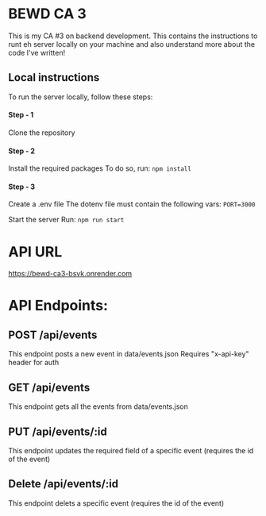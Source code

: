 # BEWD CA 3

This is my CA #3 on backend development. This contains the instructions to runt eh server locally on your machine and also understand more about the code I've written!

## Local instructions

To run the server locally, follow these steps:

#### Step - 1

Clone the repository

#### Step - 2

Install the required packages
To do so, run:
`npm install`

#### Step - 3

Create a .env file
The dotenv file must contain the following vars:
`PORT=3000`

Start the server
Run:
`npm run start`

# API URL

https://bewd-ca3-bsvk.onrender.com

# API Endpoints:

## POST /api/events

This endpoint posts a new event in data/events.json
Requires "x-api-key" header for auth

## GET /api/events

This endpoint gets all the events from data/events.json

## PUT /api/events/:id

This endpoint updates the required field of a specific event (requires the id of the event)

## Delete /api/events/:id

This endpoint delets a specific event (requires the id of the event)
